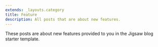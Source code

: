 ```yaml
---
extends: _layouts.category
title: Feature
description: All posts that are about new features.
---
```


These posts are about new features provided to you in the Jigsaw blog starter template.
